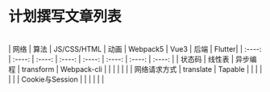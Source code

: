 # 计划撰写文章列表
&emsp;&emsp;<br/>
| 网络 | 算法 | JS/CSS/HTML | 动画 | Webpack5 | Vue3 | 后端 | Flutter|
| :----: | :----: | :----: | :----: | :----: | :----: | :----: | :----: |
| 状态码 | 线性表 | 异步编程 | transform | Webpack-cli |  |  | |
|  |  | 网络请求方式 | translate | Tapable |  |  | |
|  |  | Cookie与Session |  |  |  |  | |
